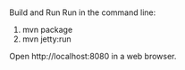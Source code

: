 #

Build and Run
Run in the command line:

1. mvn package
2. mvn jetty:run

Open http://localhost:8080 in a web browser.
